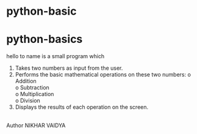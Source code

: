# python-basic
# python-basics
hello to name is a small program which 
1.  Takes two numbers as input from the user.
2.  Performs the basic mathematical operations on these two numbers:
o	Addition  
o	Subtraction  
o	Multiplication  
o	Division  
3.  Displays the results of each operation on the screen.

 <br> Author NIKHAR VAIDYA
 

 
